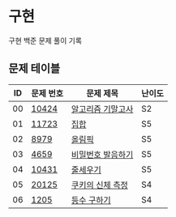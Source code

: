 # 구현 <Implement>
구현 백준 문제 풀이 기록
## 문제 테이블
| ID | 문제 번호                                          | 문제 제목                                                                                          | 난이도 |
|----|------------------------------------------------|------------------------------------------------------------------------------------------------|-----|
| 00 | [10424](https://www.acmicpc.net/problem/10424) | [알고리즘 기말고사](https://github.com/MillPRE/Baekjoon-Algorithm/blob/master/implement/10424/main.py) | S2  |
| 01 | [11723](https://www.acmicpc.net/problem/11723) | [집합](https://github.com/MillPRE/Baekjoon-Algorithm/blob/master/implement/11723/main.py)        | S5  |
| 02 | [8979](https://www.acmicpc.net/problem/8979)   | [올림픽](https://github.com/MillPRE/Baekjoon-Algorithm/blob/master/implement/8979/main.py)        | S5  |
| 03 | [4659](https://www.acmicpc.net/problem/4659)   | [비밀번호 발음하기](https://github.com/MillPRE/Baekjoon-Algorithm/blob/master/implement/4659/main.py)  | S5  |
| 04 | [10431](https://www.acmicpc.net/problem/10431) | [줄세우기](https://github.com/MillPRE/Baekjoon-Algorithm/blob/master/implement/10431/main.py)      | S5  |
| 05 | [20125](https://www.acmicpc.net/problem/20125) | [쿠키의 신체 측정](https://github.com/MillPRE/Baekjoon-Algorithm/blob/master/implement/20125/main.py) | S4  |
| 06 | [1205](https://www.acmicpc.net/problem/1205)  | [등수 구하기](https://github.com/MillPRE/Baekjoon-Algorithm/blob/master/implement/1205/main.py)     | S4  |
